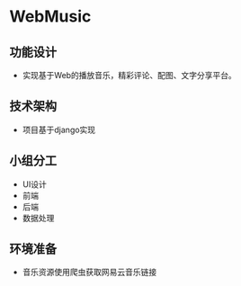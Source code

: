 # WebMusic

## 功能设计
- 实现基于Web的播放音乐，精彩评论、配图、文字分享平台。

## 技术架构

- 项目基于django实现 

## 小组分工

- UI设计
- 前端
- 后端
- 数据处理
## 环境准备
- 音乐资源使用爬虫获取网易云音乐链接